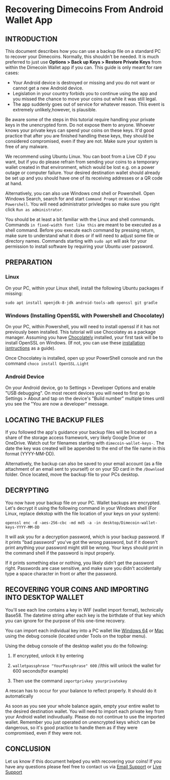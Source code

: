 Recovering Dimecoins From Android Wallet App
===================

## INTRODUCTION

This document describes how you can use a backup file on a standard PC to recover your Dimecoins. Normally, this shouldn't be needed. It is much preferred to 
just use **Options > Back up Keys > Restore Private Keys** from within the Dimecoin Wallet app if you can. This guide is only meant for rare cases:

- Your Android device is destroyed or missing and you do not want or cannot get a new Android device.
- Legislation in your country forbids you to continue using the app and you missed the chance to move your coins out while it was still legal.
- The app suddenly goes out of service for whatever reason. This event is extremely unlikely,however, is plausible.

Be aware some of the steps in this tutorial require handling your private keys in the unencrypted form. Do not expose them to anyone. Whoever knows your private keys can spend your coins on these keys. It'd good practice that after you are finished handling these keys, they should be considered compromised, even if they are not. Make sure your system is free of any malware.

We recommend using Ubuntu Linux. You can boot from a Live CD if you want, but if you do please refrain from sending your coins to a temporary wallet created in that environment, which would be lost e.g. on a power outage or computer failure. Your desired destination wallet should already be set up and you should have one of its receiving addresses or a QR code at hand.

Alternatively, you can also use Windows cmd shell or Powershell. Open Windows Search, search for and start `Command Prompt` or `Windows Powershell`. You will need administrator privledges so make sure you right click `Run as administrator`.

You should be at least a bit familiar with the Linux and shell commands. Commands `in fixed-width font like this` are meant to be executed as a shell command. Before you execute each command by pressing return, make sure to understand what it does or if will need to adjust some file or directory names. Commands starting with `sudo apt` will ask for your permission to install software by requiring your Ubuntu user password.

## PREPARATION

### Linux

On your PC, within your Linux shell, install the following Ubuntu packages if missing:

    sudo apt install openjdk-8-jdk android-tools-adb openssl git gradle

### Windows (Installing OpenSSL with Powershell and Chocolatey)

On your PC, within Powershell, you will need to install openssl if it has not previously been installed. This tutorial will use Chocolatey as a package manager. Assuming you have [Chocolately](https://chocolatey.org/) installed, your first task will be to install OpenSSL on Windows. (If not, you can use these [installation isntructions](https://chocolatey.org/install) as a guide). 

Once Chocolatey is installed, open up your PowerShell console and run the command `choco install OpenSSL.Light`

### Android Device

On your Android device, go to Settings > Developer Options and enable "USB debugging". On most recent devices you will need to first go to Settings > About and tap on the device's "Build number" multiple times until you see the "You are now a developer" message.

## LOCATING THE BACKUP FILES

If you followed the app's guidance your backup files will be located on a share of the storage access framework, very likely Google Drive or OneDrive. Watch out for filenames starting with `dimecoin-wallet-keys-`. The date the key was created will be appended to the end of the file name in this format (YYYY-MM-DD).

Alternatively, the backup can also be saved to your email account (as a file attachment of an email sent to yourself) or on your SD card in the `/Download` folder. Once located, move the backup file to your PCs desktop.

## DECRYPTING

You now have your backup file on your PC. Wallet backups are encrypted. Let's decrypt it using the following command in your Windows shell (For Linux, replace dekstop with the file location of your keys on your system):

    openssl enc -d -aes-256-cbc -md md5 -a -in desktop/Dimecoin-wallet-keys-YYYY-MM-DD 
    
It will ask you for a decryption password, which is your backup password. If it prints
"bad password" you've got the wrong password, but if it doesn't print anything your password might
still be wrong. Your keys should print in the command shell if the password is input properly.

If it prints something else or nothing, you likely didn't get the password right. Passwords are case sensitive, and make sure you didn't accidentally type a space character in front or after the password.

## RECOVERING YOUR COINS AND IMPORTING INTO DESKTOP WALLET

You'll see each line contains a key in WIF (wallet import format), technically Base58. The datetime string after each key is the birthdate of that key which you can ignore for the purpose of this one-time recovery.

You can import each individual key into a PC wallet like [Windows 64](https://github.com/dime-coin/dimecoin/releases/download/1.10.0.1/dimecoin-1.10.0.1-win64-setup.exe)
or [Mac](https://github.com/dime-coin/dimecoin/releases/download/1.10.0.1/dimecoin-1.10.0.1-MacOSX.zip) using the debug console (located under Tools on the topbar menu).

Using the debug console of the desktop wallet you do the following:

   1. If encrypted, unlock it by entering 

   2. `walletpassphrase "YourPassphrase" 600`
      //this will unlock the wallet for 600 seconds(for example)
      
   3. Then use the command `importprivkey yourprivatekey`

A rescan has to occur for your balance to reflect properly. It should do it automatically 

As soon as you see your whole balance again, empty your entire wallet to the desired destination wallet. You will need to import each private key from your Android wallet indivudually. Please do not continue to use the imported wallet. Remember you just operated on unencrypted keys which can be dangerous, so it's good practice to handle them as if they were compromised, even if they were not.

## CONCLUSION

Let us know if this document helped you with recovering your coins! If you have any questions please feel free to contact us via [Email Support](mailto:developer@dimecoinnetwork.com) or [Live Support](t.me/dimeofficialsupport)
